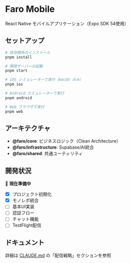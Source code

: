 # Faro Mobile

React Native モバイルアプリケーション（Expo SDK 54使用）

## セットアップ

```bash
# 依存関係のインストール
pnpm install

# 開発サーバーの起動
pnpm start

# iOS シミュレーターで実行（macOS のみ）
pnpm ios

# Android エミュレーターで実行
pnpm android

# Web ブラウザで実行
pnpm web
```

## アーキテクチャ

- **@faro/core**: ビジネスロジック（Clean Architecture）
- **@faro/infrastructure**: Supabase/AI統合
- **@faro/shared**: 共通ユーティリティ

## 開発状況

🚧 **現在準備中**

- [x] プロジェクト初期化
- [x] モノレポ統合
- [ ] 基本UI実装
- [ ] 認証フロー
- [ ] チャット機能
- [ ] TestFlight配信

## ドキュメント

詳細は [CLAUDE.md](../../CLAUDE.md) の「配信戦略」セクションを参照
